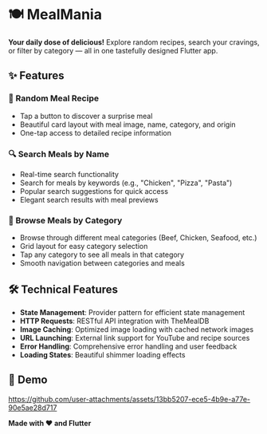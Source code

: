 # 🍽️ MealMania

**Your daily dose of delicious!** Explore random recipes, search your cravings, or filter by category — all in one tastefully designed Flutter app.

## ✨ Features

### 🎲 Random Meal Recipe
- Tap a button to discover a surprise meal
- Beautiful card layout with meal image, name, category, and origin
- One-tap access to detailed recipe information

### 🔍 Search Meals by Name
- Real-time search functionality
- Search for meals by keywords (e.g., "Chicken", "Pizza", "Pasta")
- Popular search suggestions for quick access
- Elegant search results with meal previews

### 📁 Browse Meals by Category
- Browse through different meal categories (Beef, Chicken, Seafood, etc.)
- Grid layout for easy category selection
- Tap any category to see all meals in that category
- Smooth navigation between categories and meals

## 🛠️ Technical Features

- **State Management**: Provider pattern for efficient state management
- **HTTP Requests**: RESTful API integration with TheMealDB
- **Image Caching**: Optimized image loading with cached network images
- **URL Launching**: External link support for YouTube and recipe sources
- **Error Handling**: Comprehensive error handling and user feedback
- **Loading States**: Beautiful shimmer loading effects

## 📱 Demo


https://github.com/user-attachments/assets/13bb5207-ece5-4b9e-a77e-90e5ae28d717




**Made with ❤️ and Flutter**
